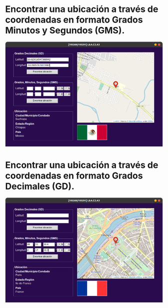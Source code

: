 # Encontrar una ubicación a través de coordenadas en formato Grados Minutos y Segundos (GMS).
![CHEESE!](ubicaciones/Mexico.png)

# Encontrar una ubicación a través de coordenadas en formato Grados Decimales (GD).
![CHEESE!](ubicaciones/France.png)
